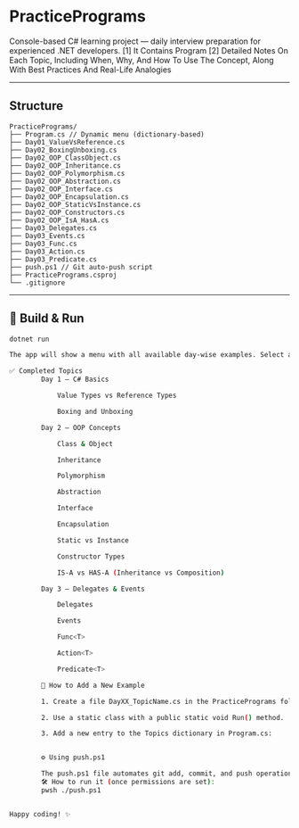 # PracticePrograms

Console-based C# learning project — daily interview preparation for experienced .NET developers.
[1] It Contains Program
[2] Detailed Notes On Each Topic, Including When, Why, And How To Use The Concept, Along With Best Practices And Real-Life Analogies

---

## Structure

```
PracticePrograms/
├── Program.cs // Dynamic menu (dictionary-based)
├── Day01_ValueVsReference.cs
├── Day02_BoxingUnboxing.cs
├── Day02_OOP_ClassObject.cs
├── Day02_OOP_Inheritance.cs
├── Day02_OOP_Polymorphism.cs
├── Day02_OOP_Abstraction.cs
├── Day02_OOP_Interface.cs
├── Day02_OOP_Encapsulation.cs
├── Day02_OOP_StaticVsInstance.cs
├── Day02_OOP_Constructors.cs
├── Day02_OOP_IsA_HasA.cs
├── Day03_Delegates.cs
├── Day03_Events.cs
├── Day03_Func.cs
├── Day03_Action.cs
├── Day03_Predicate.cs
├── push.ps1 // Git auto-push script
├── PracticePrograms.csproj
└── .gitignore
```

---

## 🚀 Build & Run

```bash
dotnet run

The app will show a menu with all available day-wise examples. Select a number to run the corresponding example.

✅ Completed Topics
        Day 1 – C# Basics

            Value Types vs Reference Types

            Boxing and Unboxing

        Day 2 – OOP Concepts

            Class & Object

            Inheritance

            Polymorphism

            Abstraction

            Interface

            Encapsulation

            Static vs Instance

            Constructor Types

            IS-A vs HAS-A (Inheritance vs Composition)

        Day 3 – Delegates & Events

            Delegates

            Events

            Func<T>

            Action<T>

            Predicate<T>

        🧠 How to Add a New Example

        1. Create a file DayXX_TopicName.cs in the PracticePrograms folder.

        2. Use a static class with a public static void Run() method.

        3. Add a new entry to the Topics dictionary in Program.cs:


        ⚙️ Using push.ps1

        The push.ps1 file automates git add, commit, and push operations.
        🛠️ How to run it (once permissions are set):
        pwsh ./push.ps1


Happy coding! ✨